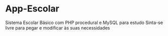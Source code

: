 # App-Escolar
Sistema Escolar Básico com PHP procedural e MySQL para estudo
Sinta-se livre para pegar e modificar às suas necessidades
